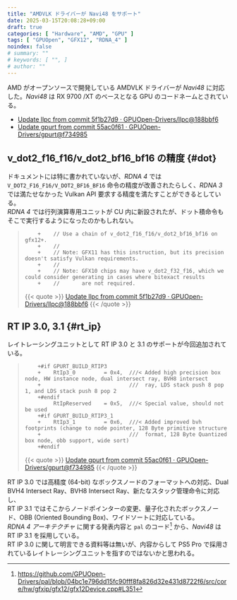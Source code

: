 ```yaml
---
title: "AMDVLK ドライバーが Navi48 をサポート"
date: 2025-03-15T20:08:28+09:00
draft: true
categories: [ "Hardware", "AMD", "GPU" ]
tags: [ "GPUOpen", "GFX12", "RDNA_4" ]
noindex: false
# summary: ""
# keywords: [ "", ]
# author: ""
---
```


AMD がオープンソースで開発している AMDVLK ドライバーが *Navi48* に対応した。*Navi48* は RX 9700 /XT のベースとなる GPU のコードネームとされている。  

 * [Update llpc from commit 5f1b27d9 · GPUOpen-Drivers/llpc@188bbf6](https://github.com/GPUOpen-Drivers/llpc/commit/188bbf6a5b9403813e51d39f6fc8429550dbf267)
 * [Update gpurt from commit 55ac0f61 · GPUOpen-Drivers/gpurt@f734985](https://github.com/GPUOpen-Drivers/gpurt/commit/f734985ebc31f471c376ed0cb217f43bdd40ee17)

## v_dot2_f16_f16/v_dot2_bf16_bf16 の精度 {#dot}
ドキュメントには特に書かれていないが、*RDNA 4* では `V_DOT2_F16_F16/V_DOT2_BF16_BF16` 命令の精度が改善されたらしく、*RDNA 3* では満たせなかった Vulkan API 要求する精度を満たすことができるとしている。  
*RDNA 4* では行列演算専用ユニットが CU 内に新設されたが、ドット積命令もそこで実行するようになったのかもしれない。  

 >         +    // Use a chain of v_dot2_f16_f16/v_dot2_bf16_bf16 on gfx12+.
 >         +    //
 >         +    // Note: GFX11 has this instruction, but its precision doesn't satisfy Vulkan requirements.
 >         +    //
 >         +    // Note: GFX10 chips may have v_dot2_f32_f16, which we could consider generating in cases where bitexact results
 >         +    //       are not required.
 >
 > {{< quote >}} [Update llpc from commit 5f1b27d9 · GPUOpen-Drivers/llpc@188bbf6](https://github.com/GPUOpen-Drivers/llpc/commit/188bbf6a5b9403813e51d39f6fc8429550dbf267) {{< /quote >}}

## RT IP 3.0, 3.1 {#rt_ip}
レイトレーシングユニットとして RT IP 3.0 と 3.1 のサポートが今回追加されている。  

 >         +#if GPURT_BUILD_RTIP3
 >         +    RtIp3_0         = 0x4,  ///< Added high precision box node, HW instance node, dual intersect ray, BVH8 intersect
 >         +                            ///  ray, LDS stack push 8 pop 1, and LDS stack push 8 pop 2
 >         +#endif
 >              RtIpReserved    = 0x5,  ///< Special value, should not be used
 >         +#if GPURT_BUILD_RTIP3_1
 >         +    RtIp3_1         = 0x6,  ///< Added improved bvh footprints (change to node pointer, 128 Byte primitive structure
 >         +                            ///  format, 128 Byte Quantized box node, obb support, wide sort)
 >         +#endif
 >
 > {{< quote >}} [Update gpurt from commit 55ac0f61 · GPUOpen-Drivers/gpurt@f734985](https://github.com/GPUOpen-Drivers/gpurt/commit/f734985ebc31f471c376ed0cb217f43bdd40ee17) {{< /quote >}}

RT IP 3.0 では高精度 (64-bit) なボックスノードのフォーマットへの対応、Dual BVH4 Intersect Ray、BVH8 Intersect Ray、新たなスタック管理命令に対応し、  
RT IP 3.1 ではそこからノードポインターの変更、量子化されたボックスノード、OBB (Oriented Bounding Box)、ワイドソートに対応している。  
*RDNA 4 アーキテクチャ* に関する発表内容と `pal` のコード[^rtip3_1] から、*Navi48* は RT IP 3.1 を採用している。  
RT IP 3.0 に関して明言できる資料等は無いが、内容からして PS5 Pro で採用されているレイトレーシングユニットを指すのではないかと思われる。  

[^rtip3_1]: <https://github.com/GPUOpen-Drivers/pal/blob/04bc1e796dd15fc90fff8fa826d32e431d8722f6/src/core/hw/gfxip/gfx12/gfx12Device.cpp#L351>
